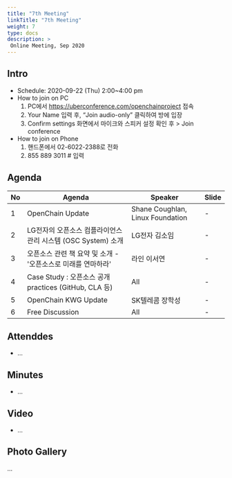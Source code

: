 ```yaml
---
title: "7th Meeting"
linkTitle: "7th Meeting"
weight: 7
type: docs
description: >
 Online Meeting, Sep 2020
---
```


## Intro

* Schedule: 2020-09-22 (Thu) 2:00~4:00 pm
* How to join on PC
  1. PC에서 https://uberconference.com/openchainproject 접속
  2. Your Name 입력 후, “Join audio-only” 클릭하여 방에 입장
  3. Confirm settings 화면에서 마이크와 스피커 설정 확인 후 > Join conference
* How to join on Phone  
  1. 핸드폰에서 02-6022-2388로 전화
  2. 855 889 3011 # 입력

## Agenda

| No | Agenda           | Speaker | Slide |
|----|-----------------|------|------|
| 1  | OpenChain Update  | 	Shane Coughlan, Linux Foundation | - |
| 2  | LG전자의 오픈소스 컴플라이언스 관리 시스템 (OSC System) 소개 | LG전자 김소임 |  - | 
| 3  | 오픈소스 관련 책 요약 및 소개 - '오픈소스로 미래를 연마하라' | 라인 이서연 | -  | 
| 4  | Case Study : 오픈소스 공개 practices (GitHub, CLA 등) | All | - |
| 5  | OpenChain KWG Update | SK텔레콤 장학성 | - |
| 6  | Free Discussion | All | - |

## Attenddes
* ...

## Minutes

* ...


## Video

* ...


## Photo Gallery
...